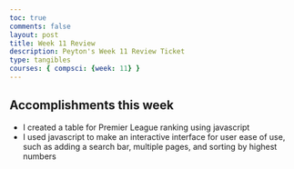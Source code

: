 ```yaml
---
toc: true
comments: false
layout: post
title: Week 11 Review
description: Peyton's Week 11 Review Ticket
type: tangibles
courses: { compsci: {week: 11} }
---
```


## Accomplishments this week
- I created a table for Premier League ranking using javascript
- I used javascript to make an interactive interface for user ease of use, such as adding a search bar, multiple pages, and sorting by highest numbers